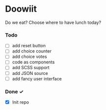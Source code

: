 # Doowiit
Do we eat? Choose where to have lunch today?

### Todo
- [ ] add reset button
- [ ] add choice counter
- [ ] add choice votes
- [ ] code as components
- [ ] add SCSS support
- [ ] add JSON source
- [ ] add fancy user interface
 
### Done ✓
- [x] Init repo
